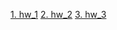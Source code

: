 [1. hw_1](https://github.com/StepaKH/JavaNN/tree/main/src/main/java/hw_1)
[2. hw_2](https://github.com/StepaKH/JavaNN/tree/main/src/main/java/hw_2)
[3. hw_3](https://github.com/StepaKH/JavaNN/tree/main/src/main/java/hw_3)
